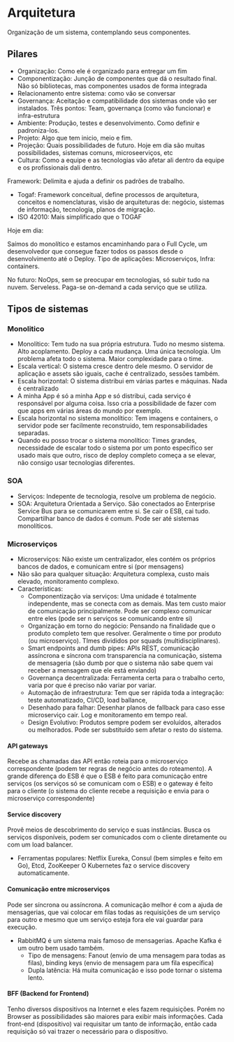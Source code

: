 # Arquitetura

Organização de um sistema, contemplando seus componentes.

## Pilares

- Organização: Como ele é organizado para entregar um fim
- Componentização: Junção de componentes que dá o resultado final. Não só bibliotecas, mas componentes usados de forma integrada
- Relacionamento entre sistema: como vão se conversar
- Governança: Aceitação e compatibilidade dos sistemas onde vão ser instalados. Três pontos: Team, governança (como vão funcionar) e infra-estrutura
- Ambiente: Produção, testes e desenvolvimento. Como definir e padroniza-los.
- Projeto: Algo que tem inicio, meio e fim. 
- Projeção: Quais possibilidades de futuro. Hoje em dia são muitas possibilidades, sistemas comuns, microseerviços, etc
- Cultura: Como a equipe e as tecnologias vão afetar ali dentro da equipe e os profissionais dali dentro.

Framework: Delimita e ajuda a definir os padrões de trabalho.
- Togaf: Framework conceitual, define processos de arquitetura, conceitos e nomenclaturas, visão de arquiteturas de: negócio, sistemas de informação, tecnologia, planos de migração.
- ISO 42010: Mais simplificado que o TOGAF 

Hoje em dia:

Saímos do monolítico e estamos encaminhando para o Full Cycle, um desenvolvedor que consegue fazer todos os passos desde o desenvolvimento até o Deploy. Tipo de aplicações: Microserviços, Infra: containers.

No futuro: NoOps, sem se preocupar em tecnologias, só subir tudo na nuvem. Serveless. Paga-se on-demand a cada serviço que se utiliza.

## Tipos de sistemas

### Monolitico
- Monolítico: Tem tudo na sua própria estrutura. Tudo no mesmo sistema. Alto acoplamento. Deploy a cada mudança. Uma única tecnologia. Um problema afeta todo o sistema. Maior complexidade para o time. 
- Escala vertical: O sistema cresce dentro dele mesmo. O servidor de aplicação e assets são iguais, cache é centralizado, sessões também. 
- Escala horizontal: O sistema distribui em várias partes e máquinas. Nada é centralizado
- A minha App é só a minha App e só distribui, cada serviço é responsável por alguma coisa. Isso cria a possibilidade de fazer com que apps em várias áreas do mundo por exemplo.
- Escala horizontal no sistema monolítico: Tem imagens e containers, o servidor pode ser facilmente reconstruido, tem responsabilidades separadas.
- Quando eu posso trocar o sistema monolítico: Times grandes, necessidade de escalar todo o sistema por um ponto específico ser usado mais que outro, risco de deploy completo começa a se elevar, não consigo usar tecnologias diferentes.

### SOA
- Serviços: Indepente de tecnologia, resolve um problema de negócio.
- SOA: Arquitetura Orientada a Serviço. São conectados ao Enterprise Service Bus para se comunicarem entre si. Se cair o ESB, cai tudo. Compartilhar banco de dados é comum. Pode ser até sistemas monolíticos.

### Microserviços
- Microserviços: Não existe um centralizador, eles contém os próprios bancos de dados, e comunicam entre si (por mensagens)
- Não são para qualquer situação: Arquitetura complexa, custo mais elevado, monitoramento complexo.
- Características: 
    - Componentização via serviços: Uma unidade é totalmente independente, mas se conecta com as demais. Mas tem custo maior de comunicação principalmente. Pode ser complexo comunicar entre eles (pode ser n serviços se comunicando entre si)
    - Organização em torno do negócio: Pensando na finalidade que o produto completo tem que resolver. Geralmente o time por produto (ou microserviço). TImes divididos por squads (multidisciplinares).
    - Smart endpoints and dumb pipes: APIs REST, comunicação assíncrona e síncrona com transparencia na comunicação, sistema de mensageria (são dumb por que o sistema não sabe quem vai receber a mensagem que ele está enviando)
    - Governança decentralizada: Ferramenta certa para o trabalho certo, varia por que é preciso não variar por variar.
    - Automação de infraestrutura: Tem que ser rápida toda a integração: teste automatizado, CI/CD, load ballance, 
    - Desenhado para falhar: Desenhar planos de fallback para caso esse microserviço cair. Log e monitoramento em tempo real.
    - Design Evolutivo: Produtos sempre podem ser evoluídos, alterados ou melhorados. Pode ser substituído sem afetar o resto do sistema.

#### API gateways 

Recebe as chamadas das API então roteia para o microserviço correspondente (podem ter regras de negócio antes do roteamento). A grande diferença do ESB é que o ESB é feito para comunicação entre serviços (os serviços só se comunicam com o ESB) e o gateway é feito para o cliente (o sistema do cliente recebe a requisição e envia para o microserviço correspondente)

#### Service discovery

Provê meios de descobrimento do serviço e suas instâncias. Busca os serviços disponíveis, podem ser comunicados com o cliente diretamente ou com um load balancer. 
- Ferramentas populares: Netflix Eureka, Consul (bem simples e feito em Go), Etcd, ZooKeeper
O Kubernetes faz o service discovery automaticamente.

#### Comunicação entre microserviços

Pode ser síncrona ou assíncrona. A comunicação melhor é com a ajuda de mensagerias, que vai colocar em filas todas as requisições de um serviço para outro e mesmo que um serviço esteja fora ele vai guardar para execução.

- RabbitMQ é um sistema mais famoso de mensagerias. Apache Kafka é um outro bem usado também.
    - Tipo de mensagens: Fanout (envio de uma mensagem para todas as filas), binding keys (envio de mensagem para um fila específica) 
    - Dupla latência: Há muita comunicação e isso pode tornar o sistema lento. 

#### BFF (Backend for Frontend)

Tenho diversos dispositivos na Internet e eles fazem requisições. Porém no Browser as possibilidades são maiores para exibir mais informações. Cada front-end (dispositivo) vai requisitar um tanto de informação, então cada requisição só vai trazer o necessário para o dispositivo.





